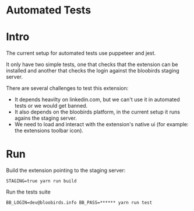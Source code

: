 Automated Tests
===============

# Intro

The current setup for automated tests use puppeteer and jest.

It only have two simple tests, one that checks that the extension can be installed and another that checks the login against the bloobirds staging server.

There are several challenges to test this extension:

- It depends heavilty on linkedin.com, but we can't use it in automated tests or we would get banned.
- It also depends on the bloobirds platform, in the current setup it runs agains the staging server.
- We need to load and interact with the extension's native ui (for example: the extensions toolbar icon).

# Run

Build the extension pointing to the staging server:

`STAGING=true yarn run build`

Run the tests suite

`BB_LOGIN=dev@bloobirds.info BB_PASS=****** yarn run test`
